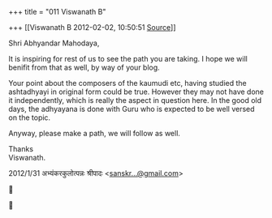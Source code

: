 +++
title = "011 Viswanath B"

+++
[[Viswanath B	2012-02-02, 10:50:51 [Source](https://groups.google.com/g/samskrita/c/bvMYyTxi9lY)]]



Shri Abhyandar Mahodaya,  
  
It is inspiring for rest of us to see the path you are taking. I hope we will benifit from that as well, by way of your blog.  
  
Your point about the composers of the kaumudi etc, having studied the ashtadhyayi in original form could be true. However they may not have done it independently, which is really the aspect in question here. In
the good old days, the adhyayana is done with Guru who is expected to be well versed on the topic.  
  
Anyway, please make a path, we will follow as well.  
  
Thanks  
Viswanath.  
  
  

2012/1/31 अभ्यंकरकुलोत्पन्नः श्रीपादः \<[sanskr...@gmail.com]()\>  





